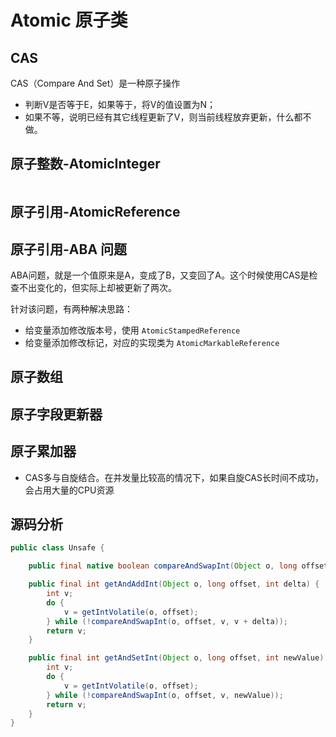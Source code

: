 # Atomic 原子类

## CAS

CAS（Compare And Set）是一种原子操作
- 判断V是否等于E，如果等于，将V的值设置为N；
- 如果不等，说明已经有其它线程更新了V，则当前线程放弃更新，什么都不做。

## 原子整数-AtomicInteger
``` java

```

## 原子引用-AtomicReference

## 原子引用-ABA 问题
ABA问题，就是一个值原来是A，变成了B，又变回了A。这个时候使用CAS是检查不出变化的，但实际上却被更新了两次。

针对该问题，有两种解决思路：
- 给变量添加修改版本号，使用 `AtomicStampedReference`
- 给变量添加修改标记，对应的实现类为 `AtomicMarkableReference`

## 原子数组

## 原子字段更新器

## 原子累加器
- CAS多与自旋结合。在并发量比较高的情况下，如果自旋CAS长时间不成功，会占用大量的CPU资源

## 源码分析
``` java
public class Unsafe {

    public final native boolean compareAndSwapInt(Object o, long offset, int expected, int x);

    public final int getAndAddInt(Object o, long offset, int delta) {
        int v;
        do {
            v = getIntVolatile(o, offset);
        } while (!compareAndSwapInt(o, offset, v, v + delta));
        return v;
    }

    public final int getAndSetInt(Object o, long offset, int newValue) {
        int v;
        do {
            v = getIntVolatile(o, offset);
        } while (!compareAndSwapInt(o, offset, v, newValue));
        return v;
    }
}
```
